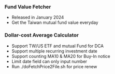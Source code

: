 ### Fund Value Fetcher
- Released in January 2024
- Get the Taiwan mutual fund value everyday

### Dollar-cost Average Calculator
- Support TW/US ETF and mutual Fund for DCA
- Support multiple recurring investment date
- Support counting MA10 & MA20 for Buy-In notice
- Limit date field can only input number
- Run ./doFetchPrice2File.sh for price renew

